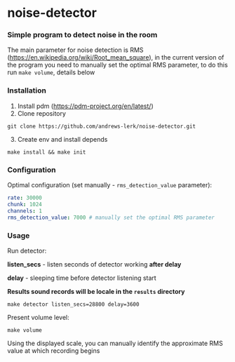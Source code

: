 # noise-detector
### Simple program to detect noise in the room

The main parameter for noise detection is RMS (https://en.wikipedia.org/wiki/Root_mean_square), 
in the current version of the program you need to manually set the optimal RMS parameter, 
to do this run `make volume`, details below

### Installation
1. Install pdm (https://pdm-project.org/en/latest/)
2. Clone repository 
```shell
git clone https://github.com/andrews-lerk/noise-detector.git
```
3. Create env and install depends
```shell
make install && make init
```
### Configuration
Optimal configuration (set manually - `rms_detection_value` parameter):
```yaml
rate: 30000 
chunk: 1024
channels: 1
rms_detection_value: 7000 # manually set the optimal RMS parameter
```

### Usage
Run detector:

**listen_secs** - listen seconds of detector working **after delay**

**delay** - sleeping time before detector listening start

**Results sound records will be locale in the `results` directory**
```shell
make detector listen_secs=28800 delay=3600
```

Present volume level:
```shell
make volume
```
Using the displayed scale, you can manually identify the approximate RMS value at which recording begins